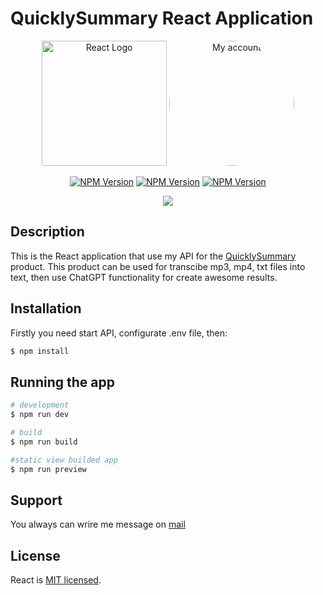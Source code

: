 # QuicklySummary React Application

<p class='container' align="center">
  <a href="https://react.dev/" target="blank"><img src="https://upload.wikimedia.org/wikipedia/commons/thumb/a/a7/React-icon.svg/2300px-React-icon.svg.png" width="200" alt="React Logo" /></a>
  <a href="https://github.com/s1maxx" target="blank"><img style="border-radius:50%" src="https://avatars.githubusercontent.com/u/56440333?s=400&u=8f30d5a853a52a9d14044d2cf482de4024f9f37c&v=4" width="200" alt="My account" /></a>
</p>

<p align="center">
   <a href="https://www.npmjs.com/~nestjscore" target="_blank"><img src="https://img.shields.io/npm/v/react?label=react" alt="NPM Version" /></a>
   <a href="https://www.npmjs.com/~nestjscore" target="_blank"><img src="https://img.shields.io/npm/v/vite?label=vite" alt="NPM Version" /></a>
   <a href="https://www.npmjs.com/~nestjscore" target="_blank"><img src="https://img.shields.io/npm/v/typescript?label=typescript" alt="NPM Version" /></a>
</p>
<p align='center'>
  <a href="https://t.me/maksimzubko" target="_blank"><img src="https://img.shields.io/static/v1?label=Telegram&style=flat&logo=telegram&message=Follow%20me&color=blue"></a>
 </p>

## Description

This is the React application that use my API for the [QuicklySummary](https://quicklysummary.com) product. This product can be used for transcibe mp3, mp4, txt files into text, then use ChatGPT functionality for create awesome results.

## Installation

Firstly you need start API, configurate .env file, then:

```bash
$ npm install
```

## Running the app

```bash
# development
$ npm run dev

# build
$ npm run build

#static view builded app
$ npm run preview
```

## Support

You always can wrire me message on [mail](mailto:makzzubko66@gmail.com)

## License

React is [MIT licensed](LICENSE).
